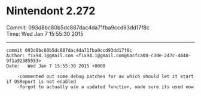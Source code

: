 # Nintendont 2.272
Commit: 093d8bc80b5dc887dac4da71fba9ccd93dd17f8c  
Time: Wed Jan 7 15:55:30 2015   

-----

```
commit 093d8bc80b5dc887dac4da71fba9ccd93dd17f8c
Author: fix94.1@gmail.com <fix94.1@gmail.com@6acfca08-c3de-247c-4448-9f1a92385553>
Date:   Wed Jan 7 15:55:30 2015 +0000

    -commented out some debug patches for ax which should let it start if OSReport is not enabled
    -forgot to actually use a updated function, made sure its used now
```
